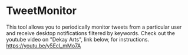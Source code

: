 # TweetMonitor
This tool allows you to periodically monitor tweets from a particular user and receive desktop notifications filtered by keywords. 
Check out the youtube video on "Dekay Arts", link below, for instructions.
https://youtu.be/y5Ecl_mMo7A
